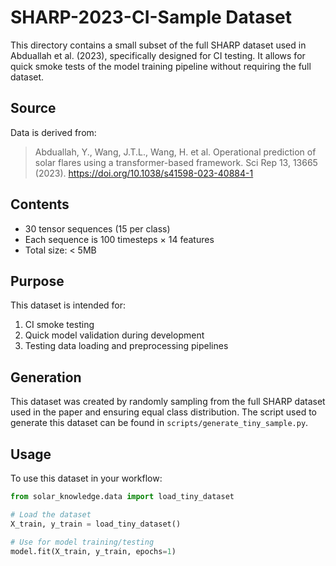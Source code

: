 # SHARP-2023-CI-Sample Dataset

This directory contains a small subset of the full SHARP dataset used in Abduallah et al. (2023), specifically designed for CI testing. It allows for quick smoke tests of the model training pipeline without requiring the full dataset.

## Source
Data is derived from:
> Abduallah, Y., Wang, J.T.L., Wang, H. et al. Operational prediction of solar flares using a transformer-based framework. Sci Rep 13, 13665 (2023). https://doi.org/10.1038/s41598-023-40884-1

## Contents

- 30 tensor sequences (15 per class)
- Each sequence is 100 timesteps × 14 features
- Total size: < 5MB

## Purpose

This dataset is intended for:
1. CI smoke testing
2. Quick model validation during development
3. Testing data loading and preprocessing pipelines

## Generation

This dataset was created by randomly sampling from the full SHARP dataset used in the paper and ensuring equal class distribution. The script used to generate this dataset can be found in `scripts/generate_tiny_sample.py`.

## Usage

To use this dataset in your workflow:

```python
from solar_knowledge.data import load_tiny_dataset

# Load the dataset
X_train, y_train = load_tiny_dataset()

# Use for model training/testing
model.fit(X_train, y_train, epochs=1)
``` 